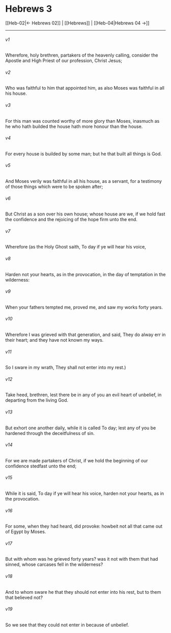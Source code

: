 # Hebrews 3

[[Heb-02|← Hebrews 02]] | [[Hebrews]] | [[Heb-04|Hebrews 04 →]]
***

###### v1
Wherefore, holy brethren, partakers of the heavenly calling, consider the Apostle and High Priest of our profession, Christ Jesus;
###### v2
Who was faithful to him that appointed him, as also Moses was faithful in all his house.
###### v3
For this man was counted worthy of more glory than Moses, inasmuch as he who hath builded the house hath more honour than the house.
###### v4
For every house is builded by some man; but he that built all things is God.
###### v5
And Moses verily was faithful in all his house, as a servant, for a testimony of those things which were to be spoken after;
###### v6
But Christ as a son over his own house; whose house are we, if we hold fast the confidence and the rejoicing of the hope firm unto the end.
###### v7
Wherefore (as the Holy Ghost saith, To day if ye will hear his voice,
###### v8
Harden not your hearts, as in the provocation, in the day of temptation in the wilderness:
###### v9
When your fathers tempted me, proved me, and saw my works forty years.
###### v10
Wherefore I was grieved with that generation, and said, They do alway err in their heart; and they have not known my ways.
###### v11
So I sware in my wrath, They shall not enter into my rest.)
###### v12
Take heed, brethren, lest there be in any of you an evil heart of unbelief, in departing from the living God.
###### v13
But exhort one another daily, while it is called To day; lest any of you be hardened through the deceitfulness of sin.
###### v14
For we are made partakers of Christ, if we hold the beginning of our confidence stedfast unto the end;
###### v15
While it is said, To day if ye will hear his voice, harden not your hearts, as in the provocation.
###### v16
For some, when they had heard, did provoke: howbeit not all that came out of Egypt by Moses.
###### v17
But with whom was he grieved forty years? was it not with them that had sinned, whose carcases fell in the wilderness?
###### v18
And to whom sware he that they should not enter into his rest, but to them that believed not?
###### v19
So we see that they could not enter in because of unbelief. 
